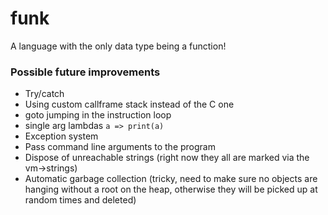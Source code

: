 # funk

A language with the only data type being a function!

### Possible future improvements

* Try/catch
* Using custom callframe stack instead of the C one
* goto jumping in the instruction loop
* single arg lambdas `a => print(a)`
* Exception system
* Pass command line arguments to the program
* Dispose of unreachable strings (right now they all are marked via the vm->strings)
* Automatic garbage collection (tricky, need to make sure no objects are hanging without a root on the heap, otherwise they will be picked up at random times and deleted)